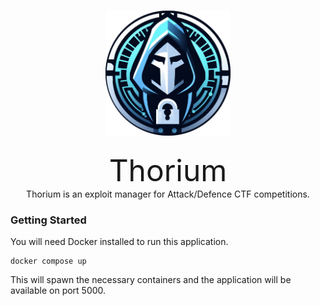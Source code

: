<h1 align="center">
    <img src="logo.png" width="200px">
</h1>
<div align="center">
    <font size="24">Thorium</font>
</div>
<div align="center">Thorium is an exploit manager for Attack/Defence CTF competitions.</div>

### Getting Started
You will need Docker installed to run this application.
```shell
docker compose up
```
This will spawn the necessary containers and the application will be available on port 5000.